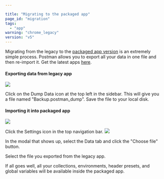 ```yaml
---

title: "Migrating to the packaged app"
page_id: "migration"
tags: 
  - "app"
warning: "chrome_legacy"
version: "v5"
---
```


Migrating from the legacy to the [packaged app version](https://www.getpostman.com/apps) is an extremely simple process.
Postman allows you to export all your data in one file and then re-import it. Get the latest apps [here](https://www.getpostman.com/apps).

#### Exporting data from legacy app
![](https://www.getpostman.com/img/v1/docs/source/mig-1.png)

Click on the Dump Data icon at the top left in the sidebar. This will give you a file named "Backup.postman\_dump". Save the file to your local disk.

#### Importing it into packaged app
![](https://www.getpostman.com/img/v1/docs/source/mig-3.png)

Click the Settings icon in the top navigation bar.
![](https://www.getpostman.com/img/v1/docs/source/mig-2.png)

In the modal that shows up, select the Data tab and click the "Choose file" button.

Select the file you exported from the legacy app.

If all goes well, all your collections, environments, header presets, and global variables will be available
inside the packaged app.
